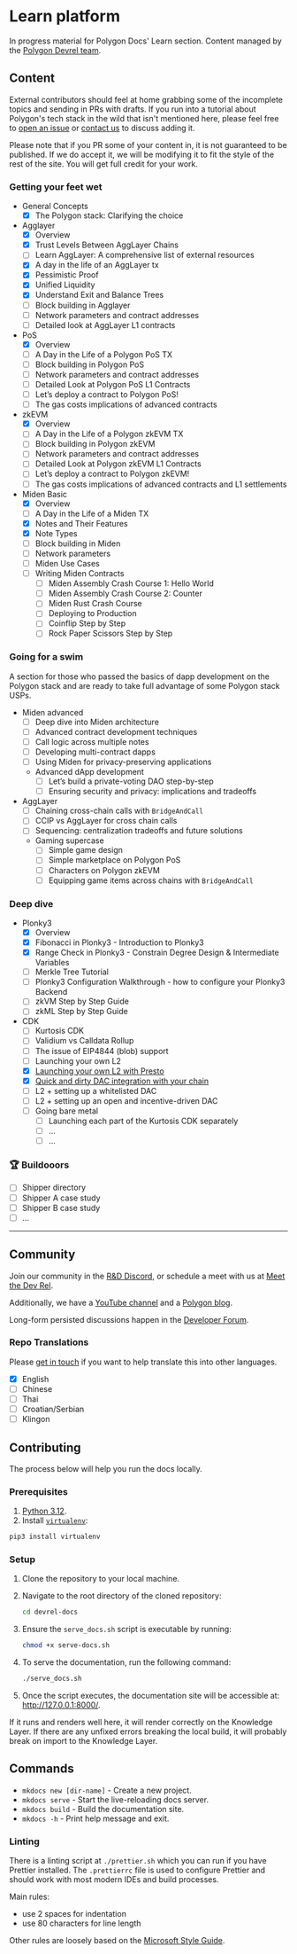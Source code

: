 # Learn platform

In progress material for Polygon Docs' Learn section. Content managed by the
[Polygon Devrel team](https://polygon.technology/community/meet-the-devrel).

## Content

External contributors should feel at home grabbing some of the incomplete topics
and sending in PRs with drafts. If you run into a tutorial about Polygon's tech
stack in the wild that isn't mentioned here, please feel free to
[open an issue](https://github.com/0xPolygon/devrel-docs/issues) or
[contact us](https://polygon.technology/community/meet-the-devrel) to discuss
adding it.

Please note that if you PR some of your content in, it is not guaranteed to be
published. If we do accept it, we will be modifying it to fit the style of the
rest of the site. You will get full credit for your work.

### Getting your feet wet

- General Concepts
  - [x] The Polygon stack: Clarifying the choice
- Agglayer
  - [x] Overview
  - [x] Trust Levels Between AggLayer Chains
  - [ ] Learn AggLayer: A comprehensive list of external resources
  - [x] A day in the life of an AggLayer tx
  - [x] Pessimistic Proof
  - [x] Unified Liquidity
  - [x] Understand Exit and Balance Trees
  - [ ] Block building in Agglayer
  - [ ] Network parameters and contract addresses
  - [ ] Detailed look at AggLayer L1 contracts
- PoS
  - [x] Overview
  - [ ] A Day in the Life of a Polygon PoS TX
  - [ ] Block building in Polygon PoS
  - [ ] Network parameters and contract addresses
  - [ ] Detailed Look at Polygon PoS L1 Contracts
  - [ ] Let’s deploy a contract to Polygon PoS!
  - [ ] The gas costs implications of advanced contracts
- zkEVM
  - [x] Overview
  - [ ] A Day in the Life of a Polygon zkEVM TX
  - [ ] Block building in Polygon zkEVM
  - [ ] Network parameters and contract addresses
  - [ ] Detailed Look at Polygon zkEVM L1 Contracts
  - [ ] Let’s deploy a contract to Polygon zkEVM!
  - [ ] The gas costs implications of advanced contracts and L1 settlements
- Miden Basic
  - [x] Overview
  - [ ] A Day in the Life of a Miden TX
  - [x] Notes and Their Features
  - [x] Note Types
  - [ ] Block building in Miden
  - [ ] Network parameters
  - [ ] Miden Use Cases
  - [ ] Writing Miden Contracts
    - [ ] Miden Assembly Crash Course 1: Hello World
    - [ ] Miden Assembly Crash Course 2: Counter
    - [ ] Miden Rust Crash Course
    - [ ] Deploying to Production
    - [ ] Coinflip Step by Step
    - [ ] Rock Paper Scissors Step by Step

### Going for a swim

A section for those who passed the basics of dapp development on the Polygon
stack and are ready to take full advantage of some Polygon stack USPs.

- Miden advanced
  - [ ] Deep dive into Miden architecture
  - [ ] Advanced contract development techniques
  - [ ] Call logic across multiple notes
  - [ ] Developing multi-contract dapps
  - [ ] Using Miden for privacy-preserving applications
  - Advanced dApp development
    - [ ] Let’s build a private-voting DAO step-by-step
    - [ ] Ensuring security and privacy: implications and tradeoffs
- AggLayer
  - [ ] Chaining cross-chain calls with `BridgeAndCall`
  - [ ] CCIP vs AggLayer for cross chain calls
  - [ ] Sequencing: centralization tradeoffs and future solutions
  - Gaming supercase
    - [ ] Simple game design
    - [ ] Simple marketplace on Polygon PoS
    - [ ] Characters on Polygon zkEVM
    - [ ] Equipping game items across chains with `BridgeAndCall`

### Deep dive

- Plonky3
  - [x] Overview
  - [x] Fibonacci in Plonky3 - Introduction to Plonky3
  - [x] Range Check in Plonky3 - Constrain Degree Design & Intermediate Variables
  - [ ] Merkle Tree Tutorial
  - [ ] Plonky3 Configuration Walkthrough - how to configure your Plonky3 Backend
  - [ ] zkVM Step by Step Guide
  - [ ] zkML Step by Step Guide
- CDK
  - [ ] Kurtosis CDK
  - [ ] Validium vs Calldata Rollup
  - [ ] The issue of EIP4844 (blob) support
  - [ ] Launching your own L2
  - [x] [Launching your own L2 with Presto](https://blog.jarrodwatts.com/build-your-own-layer-2-blockchain-using-polygon-cdk)
  - [x] [Quick and dirty DAC integration with your chain](https://docs.polygon.technology/cdk/how-to/integrate-da/)
  - [ ] L2 + setting up a whitelisted DAC
  - [ ] L2 + setting up an open and incentive-driven DAC
  - [ ] Going bare metal
    - [ ] Launching each part of the Kurtosis CDK separately
    - [ ] …
    - [ ] …

### 🏆 Buildooors

- [ ] Shipper directory
- [ ] Shipper A case study
- [ ] Shipper B case study
- [ ] …

---

## Community

Join our community in the [R&D Discord](https://discord.gg/0xpolygonrnd), or
schedule a meet with us at
[Meet the Dev Rel](https://polygon.technology/community/meet-the-devrel).

Additionally, we have a [YouTube channel](https://www.youtube.com/@0xPolygonTV)
and a [Polygon blog](https://polygon.technology/blog).

Long-form persisted discussions happen in the
[Developer Forum](https://forum.polygon.technology/c/developers/25).

### Repo Translations

Please [get in touch](https://polygon.technology/community/meet-the-devrel) if
you want to help translate this into other languages.

- [x] English
- [ ] Chinese
- [ ] Thai
- [ ] Croatian/Serbian
- [ ] Klingon

## Contributing

The process below will help you run the docs locally.

### Prerequisites

1. [Python 3.12](https://www.python.org/downloads/).
2. Install [`virtualenv`](https://pypi.org/project/virtualenv/):

```sh
pip3 install virtualenv
```

### Setup

1. Clone the repository to your local machine.
2. Navigate to the root directory of the cloned repository:

   ```sh
   cd devrel-docs
   ```

3. Ensure the `serve_docs.sh` script is executable by running:

   ```sh
   chmod +x serve-docs.sh
   ```

4. To serve the documentation, run the following command:

   ```sh
   ./serve_docs.sh
   ```

5. Once the script executes, the documentation site will be accessible at:
   <http://127.0.0.1:8000/>.

If it runs and renders well here, it will render correctly on the Knowledge
Layer. If there are any unfixed errors breaking the local build, it will
probably break on import to the Knowledge Layer.

## Commands

- `mkdocs new [dir-name]` - Create a new project.
- `mkdocs serve` - Start the live-reloading docs server.
- `mkdocs build` - Build the documentation site.
- `mkdocs -h` - Print help message and exit.

### Linting

There is a linting script at `./prettier.sh` which you can run if you have
Prettier installed. The `.prettierrc` file is used to configure Prettier and
should work with most modern IDEs and build processes.

Main rules:

- use 2 spaces for indentation
- use 80 characters for line length

Other rules are loosely based on the
[Microsoft Style Guide](https://learn.microsoft.com/en-us/style-guide/welcome/).